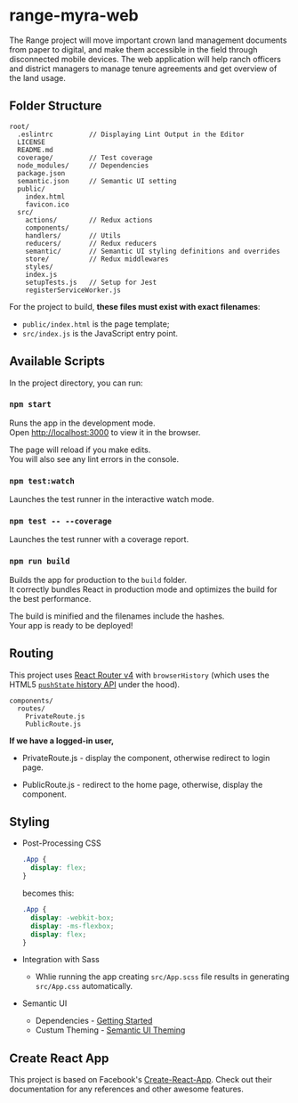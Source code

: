 # range-myra-web

The Range project will move important crown land management documents from paper to digital, and make them accessible in the field through disconnected mobile devices. The web application will help ranch officers and district managers to manage tenure agreements and get overview of the land usage.

## Folder Structure
```
root/
  .eslintrc         // Displaying Lint Output in the Editor
  LICENSE
  README.md
  coverage/         // Test coverage
  node_modules/     // Dependencies
  package.json
  semantic.json     // Semantic UI setting
  public/
    index.html
    favicon.ico
  src/
    actions/        // Redux actions
    components/     
    handlers/       // Utils
    reducers/       // Redux reducers
    semantic/       // Semantic UI styling definitions and overrides
    store/          // Redux middlewares
    styles/         
    index.js
    setupTests.js   // Setup for Jest
    registerServiceWorker.js
```

For the project to build, **these files must exist with exact filenames**:

* `public/index.html` is the page template;
* `src/index.js` is the JavaScript entry point.

## Available Scripts

In the project directory, you can run:

### `npm start`

Runs the app in the development mode.<br>
Open [http://localhost:3000](http://localhost:3000) to view it in the browser.

The page will reload if you make edits.<br>
You will also see any lint errors in the console.

### `npm test:watch`
Launches the test runner in the interactive watch mode.<br>

### `npm test -- --coverage`

Launches the test runner with a coverage report.<br>

### `npm run build`

Builds the app for production to the `build` folder.<br>
It correctly bundles React in production mode and optimizes the build for the best performance.

The build is minified and the filenames include the hashes.<br>
Your app is ready to be deployed!

## Routing
This project uses [React Router v4](https://github.com/ReactTraining/react-router) with `browserHistory` (which uses the HTML5 [`pushState` history API](https://developer.mozilla.org/en-US/docs/Web/API/History_API#Adding_and_modifying_history_entries) under the hood).

```
components/
  routes/
    PrivateRoute.js   
    PublicRoute.js
```

**If we have a logged-in user,** 

* PrivateRoute.js - display the component, otherwise redirect to login page.

* PublicRoute.js - redirect to the home page, otherwise, display the component.

## Styling
* Post-Processing CSS

  ```css
  .App {
    display: flex;
  }
  ```

  becomes this:

  ```css
  .App {
    display: -webkit-box;
    display: -ms-flexbox;
    display: flex;
  }
  ```

* Integration with Sass 
  - Whlie running the app creating `src/App.scss` file results in generating `src/App.css` automatically.

* Semantic UI
  * Dependencies - [Getting Started](http://learnsemantic.com/guide/expert.html)
  * Custum Theming - [Semantic UI Theming](https://semantic-ui.com/usage/theming.html#override-files)

## Create React App
  This project is based on Facebook's [Create-React-App](https://github.com/facebook/create-react-app). Check out their documentation for any references and other awesome features.
